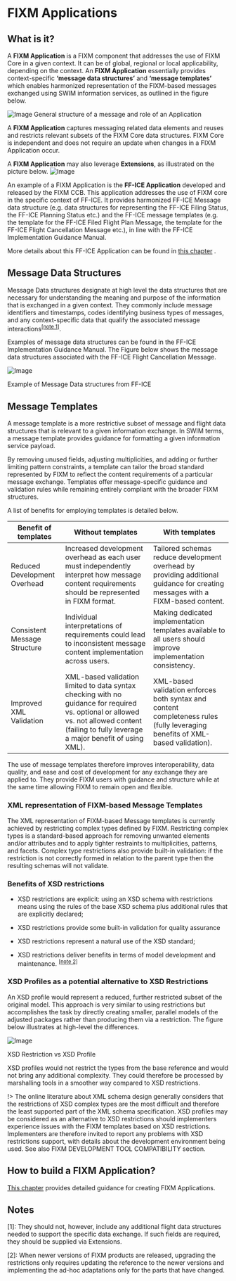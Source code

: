 # FIXM Applications

## What is it?

A **FIXM Application** is a FIXM component that addresses the use of
FIXM Core in a given context. It can be of global, regional or local
applicability, depending on the context. An **FIXM Application**
essentially provides context-specific **‘message data structures’** and
**‘message templates’** which enables harmonized representation of the
FIXM-based messages exchanged using SWIM information services, as
outlined in the figure below.

![Image](.//media/general-guidance-application-libraries-01.png)
General structure of a message and role of an Application

A **FIXM Application** captures messaging related data elements and reuses and restricts relevant subsets of the FIXM Core data structures.
FIXM Core is independent and does not require an update when changes in a FIXM Application occur.

A **FIXM Application** may also leverage **Extensions**, as
illustrated on the picture below.
![Image](.//media/general-guidance-application-libraries-02.png)

An example of a FIXM Application is the **FF-ICE Application** developed and released by the FIXM CCB. This application addresses
the use of FIXM core in the specific context of FF-ICE. It provides
harmonized FF-ICE Message data structure (e.g. data structures for
representing the FF-ICE Filing Status, the FF-ICE Planning Status etc.)
and the FF-ICE message templates (e.g. the template for the FF-ICE Filed
Flight Plan Message, the template for the FF-ICE Flight Cancellation
Message etc.), in line with the FF-ICE Implementation Guidance Manual.

More details about this FF-ICE Application can be found in [this chapter](fixm-in-support-of-ffice/ffice-application-for-fixm.md) .

## Message Data Structures

Message Data structures designate at high level the data structures that
are necessary for understanding the meaning and purpose of the
information that is exchanged in a given context. They commonly include
message identifiers and timestamps, codes identifying business types of
messages, and any context-specific data that qualify the associated
message interactions<sup><a href="#general-guidance/applications?id=notes">[note 1]</a></sup>.

Examples of message data structures can be found in the FF-ICE
Implementation Guidance Manual. The Figure below shows the message data
structures associated with the FF-ICE Flight Cancellation Message.

![Image](.//media/general-guidance-application-libraries-03.png)

Example of Message Data structures from FF-ICE

## Message Templates

A message template is a more restrictive subset of message and flight
data structures that is relevant to a given information exchange. In
SWIM terms, a message template provides guidance for formatting a given
information service payload.

By removing unused fields, adjusting multiplicities, and adding or
further limiting pattern constraints, a template can tailor the broad
standard represented by FIXM to reflect the content requirements of a
particular message exchange. Templates offer message-specific guidance
and validation rules while remaining entirely compliant with the broader
FIXM structures.

A list of benefits for employing templates is detailed below.

| **Benefit of templates** | **Without templates** | **With templates** |
|-|-|-|
| Reduced Development Overhead | Increased development overhead as each user must independently interpret how message content requirements should be represented in FIXM format. | Tailored schemas reduce development overhead by providing additional guidance for creating messages with a FIXM-based content. |
| Consistent Message Structure | Individual interpretations of requirements could lead to inconsistent message content implementation across users. | Making dedicated implementation templates available to all users should improve implementation consistency. |
| Improved XML Validation      | XML-based validation limited to data syntax checking with no guidance for required vs. optional or allowed vs. not allowed content (failing to fully leverage a major benefit of using XML). | XML-based validation enforces both syntax and content completeness rules (fully leveraging benefits of XML-based validation).  |

The use of message templates therefore improves interoperability, data
quality, and ease and cost of development for any exchange they are
applied to. They provide FIXM users with guidance and structure while at
the same time allowing FIXM to remain open and flexible.

### XML representation of FIXM-based Message Templates

The XML representation of FIXM-based Message templates is currently
achieved by restricting complex types defined by FIXM. Restricting
complex types is a standard-based approach for removing unwanted
elements and/or attributes and to apply tighter restraints to
multiplicities, patterns, and facets. Complex type restrictions also
provide built-in validation: if the restriction is not correctly formed
in relation to the parent type then the resulting schemas will not
validate.

### Benefits of XSD restrictions

- XSD restrictions are explicit: using an XSD schema with restrictions
    means using the rules of the base XSD schema plus additional rules
    that are explicitly declared;

- XSD restrictions provide some built-in validation for quality
    assurance

- XSD restrictions represent a natural use of the XSD standard;

- XSD restrictions deliver benefits in terms of model development and
    maintenance. <sup><a href="#general-guidance/applications?id=notes">[note 2]</a></sup>

### XSD Profiles as a potential alternative to XSD Restrictions

An XSD profile would represent a reduced, further restricted subset of
the original model. This approach is very similar to using restrictions
but accomplishes the task by directly creating smaller, parallel models
of the adjusted packages rather than producing them via a restriction.
The figure below illustrates at high-level the differences.

![Image](.//media/general-guidance-application-libraries-04.png)

XSD Restriction vs XSD Profile

XSD profiles would not restrict the types from the base reference and
would not bring any additional complexity. They could therefore be
processed by marshalling tools in a smoother way compared to XSD
restrictions.

!> The online literature about XML schema design generally considers that
the restrictions of XSD complex types are the most difficult and
therefore the least supported part of the XML schema specification. XSD profiles may be considered as an alternative to XSD restrictions should implementers experience issues with the FIXM templates based on XSD restrictions. Implementers are therefore invited to
report any problems with XSD restrictions support, with details about the
development environment being used. See also FIXM DEVELOPMENT TOOL COMPATIBILITY section.

## How to build a FIXM Application?

[This chapter](how-to-create-application/initial-download-and-setup.md.md) provides detailed guidance for creating FIXM Applications.

## Notes

[1]: They should not, however, include any additional flight data structures needed to support the specific data exchange.  If such fields are required, they should be supplied via Extensions.

[2]: When newer versions of FIXM products are released, upgrading the restrictions only requires updating the reference to the newer versions and implementing the ad-hoc adaptations only for the parts that have changed.
